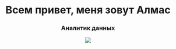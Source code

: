 <div id="header" align="center">
    <h1>Всем привет, меня зовут Алмас</h1>
    <h3>Аналитик данных</h3>
</div>

<div id="socials" align="center">
    <a href="https://t.me/kirgiz_kaysak">
        <img src="https://img.shields.io/badge/Telegram-2CA5E0?style=for-the-badge&logo=telegram&logoColor=white"/>
    </a>
</div>


